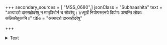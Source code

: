 +++
secondary_sources = [ "MSS_0680",]
jsonClass = "Subhaashita"
text = "अत्यादरो दारसहोदरेषु न मातृपित्रोर्न च सोदरेषु।  \nमूर्खे नियोगस्तनये वियोगः पश्यन्ति लोकाः कलिकौतुकानि॥"
title = "अत्यादरो दारसहोदरेषु"

+++

<details><summary>Text</summary>

अत्यादरो दारसहोदरेषु न मातृपित्रोर्न च सोदरेषु।  
मूर्खे नियोगस्तनये वियोगः पश्यन्ति लोकाः कलिकौतुकानि॥
</details>
